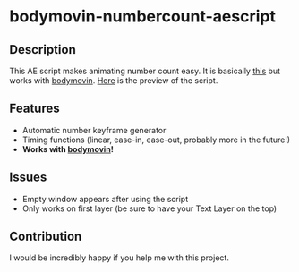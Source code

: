 # bodymovin-numbercount-aescript

## Description
This AE script makes animating number count easy. It is basically [this](https://www.youtube.com/watch?v=baGCfPyVc4Q) but works with [bodymovin](https://github.com/bodymovin/bodymovin). [Here](https://www.youtube.com/watch?v=C6D-9gvS7_w) is the preview of the script.

## Features

- Automatic number keyframe generator
- Timing functions (linear, ease-in, ease-out, probably more in the future!)
- **Works with [bodymovin](https://github.com/bodymovin/bodymovin)!**

## Issues

- Empty window appears after using the script
- Only works on first layer (be sure to have your Text Layer on the top)

## Contribution
I would be incredibly happy if you help me with this project.
